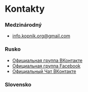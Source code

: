 # Kontakty

### Medzinárodný

- [info.kopnik.org@gmail.com](mailto:info.kopnik.org@gmail.com)

### Rusko

- [Официальная группа ВКонтакте](https://vk.com/kopnik_org)
- [Официальная группа Facebook](https://www.facebook.com/kopnik.org)
- [Официальный Чат ВКонтакте](https://vk.me/join/gPg9/g6wjgknBe034BdDdOdcjvU1MtJKZ7o=)

### Slovensko
